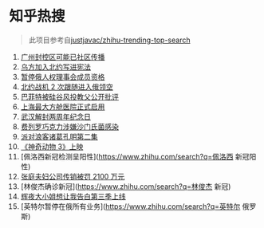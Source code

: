 # 知乎热搜

> 此项目参考自[justjavac/zhihu-trending-top-search](https://github.com/justjavac/zhihu-trending-top-search/blob/main/utils.ts)

<!-- BEGIN -->
  <!-- 最后更新时间:Sat Apr 09 2022 16:15:48 GMT+0000 (Coordinated Universal Time) -->
  1. [广州封控区可能已社区传播](https://www.zhihu.com/search?q=广州疫情)
1. [乌方加入北约写进宪法](https://www.zhihu.com/search?q=乌克兰加入北约)
1. [暂停俄人权理事会成员资格](https://www.zhihu.com/search?q=暂停俄人权理事会成员资格)
1. [北约战机 2 次跟随进入俄领空](https://www.zhihu.com/search?q=北约战机)
1. [巴菲特被硅谷风投教父公开批评](https://www.zhihu.com/search?q=巴菲特被蒂尔公开批评)
1. [上海最大方舱医院正式启用](https://www.zhihu.com/search?q=方舱医院)
1. [武汉解封两周年纪念日](https://www.zhihu.com/search?q=武汉解封纪念日)
1. [费列罗巧克力涉嫌沙门氏菌感染](https://www.zhihu.com/search?q=费列罗)
1. [派对浪客诸葛孔明第二集](https://www.zhihu.com/search?q=派对浪客诸葛孔明)
1. [《神奇动物 3》上映](https://www.zhihu.com/search?q=神奇动物3)
1. [佩洛西新冠检测呈阳性](https://www.zhihu.com/search?q=佩洛西 新冠阳性)
1. [张庭夫妇公司传销被罚 2100 万元](https://www.zhihu.com/search?q=张庭夫妇公司)
1. [林俊杰确诊新冠](https://www.zhihu.com/search?q=林俊杰 新冠)
1. [辉夜大小姐想让我告白第三季上线](https://www.zhihu.com/search?q=辉夜大小姐第三季第一集)
1. [英特尔暂停在俄所有业务](https://www.zhihu.com/search?q=英特尔 俄罗斯)
  <!-- END -->